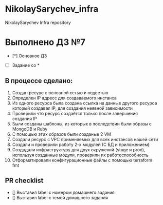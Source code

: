# NikolaySarychev_infra
NikolaySarychev Infra repository

# Выполнено ДЗ №7
 - [*] Основное ДЗ
 - [ ] Задание со *


## В процессе сделано:
1. Создан ресурс с основной сетью и подсетью
2. Определен IP адресс для создаваемого инстанса
3. Из одного ресурса была создана ссылка на данные другого ресурса который создавал IP, для создания неявной зависимости
4. Проверили что ресурс создаётся только после завершения создания IP
5. Были созданы шаблоны, из которых в последствии были образы с MongoDB и Ruby
6. С помощью этих образов были созданые 2 VM
7. Создали ресурс с VPC применяемых для всех инстансов нашей сети
8. Создали и проверили работу 2-х модулей (С БД и приложением)
9. Создадали инфраструктуру для двух окружений (stage и prod), используя созданные модули, проверили их работоспособность
10. Отформатировали конфигурационные файлы с помощью terraform fmt


## PR checklist
 - [] Выставил label с номером домашнего задания
 - [] Выставил label с темой домашнего задания
